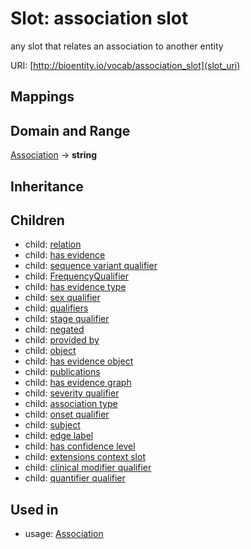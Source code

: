 # Slot: association slot


any slot that relates an association to another entity

URI: [http://bioentity.io/vocab/association_slot](slot_uri)
## Mappings

## Domain and Range

[Association](Association.md) -> **string**
## Inheritance

## Children

 *  child: [relation](relation.md)
 *  child: [has evidence](has_evidence.md)
 *  child: [sequence variant qualifier](sequence_variant_qualifier.md)
 *  child: [FrequencyQualifier](FrequencyQualifier.md)
 *  child: [has evidence type](has_evidence_type.md)
 *  child: [sex qualifier](sex_qualifier.md)
 *  child: [qualifiers](qualifiers.md)
 *  child: [stage qualifier](stage_qualifier.md)
 *  child: [negated](negated.md)
 *  child: [provided by](provided_by.md)
 *  child: [object](object.md)
 *  child: [has evidence object](has_evidence_object.md)
 *  child: [publications](publications.md)
 *  child: [has evidence graph](has_evidence_graph.md)
 *  child: [severity qualifier](severity_qualifier.md)
 *  child: [association type](association_type.md)
 *  child: [onset qualifier](onset_qualifier.md)
 *  child: [subject](subject.md)
 *  child: [edge label](edge_label.md)
 *  child: [has confidence level](has_confidence_level.md)
 *  child: [extensions context slot](extensions_context_slot.md)
 *  child: [clinical modifier qualifier](clinical_modifier_qualifier.md)
 *  child: [quantifier qualifier](quantifier_qualifier.md)
## Used in

 *  usage: [Association](Association.md)
